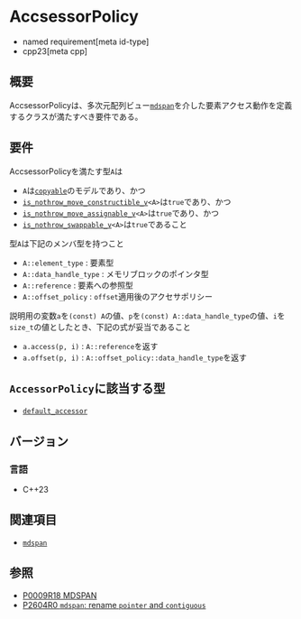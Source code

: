 # AccsessorPolicy
* named requirement[meta id-type]
* cpp23[meta cpp]


## 概要
AccsessorPolicyは、多次元配列ビュー[`mdspan`](mdspan.md)を介した要素アクセス動作を定義するクラスが満たすべき要件である。


## 要件
AccsessorPolicyを満たす型`A`は

- `A`は[`copyable`](/reference/concepts/copyable.md)のモデルであり、かつ
- [`is_nothrow_move_constructible_v`](/reference/type_traits/is_nothrow_constructible.md)`<A>`は`true`であり、かつ
- [`is_nothrow_move_assignable_v`](/reference/type_traits/is_nothrow_move_assignable.md)`<A>`は`true`であり、かつ
- [`is_nothrow_swappable_v`](/reference/type_traits/is_nothrow_swappable.md)`<A>`は`true`であること

型`A`は下記のメンバ型を持つこと

- `A::element_type` : 要素型
- `A::data_handle_type` : メモリブロックのポインタ型
- `A::reference` : 要素への参照型
- `A::offset_policy` : `offset`適用後のアクセサポリシー

説明用の変数`a`を`(const) A`の値、`p`を`(const) A::data_handle_type`の値、`i`を`size_t`の値としたとき、下記の式が妥当であること

- `a.access(p, i)` : `A::reference`を返す
- `a.offset(p, i)` : `A::offset_policy::data_handle_type`を返す


## `AccessorPolicy`に該当する型

- [`default_accessor`](default_accessor.md)


## バージョン
### 言語
- C++23


## 関連項目
- [`mdspan`](mdspan.md)


## 参照
- [P0009R18 MDSPAN](https://www.open-std.org/jtc1/sc22/wg21/docs/papers/2022/p0009r18.html)
- [P2604R0 `mdspan`: rename `pointer` and `contiguous`](https://www.open-std.org/jtc1/sc22/wg21/docs/papers/2022/p2604r0.html)
